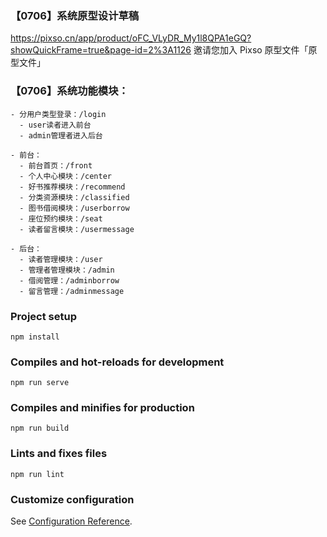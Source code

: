 ### 【0706】系统原型设计草稿
https://pixso.cn/app/product/oFC_VLyDR_My1l8QPA1eGQ?showQuickFrame=true&page-id=2%3A1126 邀请您加入 Pixso 原型文件「原型文件」

### 【0706】系统功能模块：
```
- 分用户类型登录：/login
  - user读者进入前台
  - admin管理者进入后台
  
- 前台：
  - 前台首页：/front
  - 个人中心模块：/center
  - 好书推荐模块：/recommend
  - 分类资源模块：/classified
  - 图书借阅模块：/userborrow
  - 座位预约模块：/seat
  - 读者留言模块：/usermessage
  
- 后台：
  - 读者管理模块：/user
  - 管理者管理模块：/admin
  - 借阅管理：/adminborrow
  - 留言管理：/adminmessage
```
### Project setup
```
npm install
```

### Compiles and hot-reloads for development
```
npm run serve
```

### Compiles and minifies for production
```
npm run build
```

### Lints and fixes files
```
npm run lint
```

### Customize configuration
See [Configuration Reference](https://cli.vuejs.org/config/).
